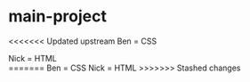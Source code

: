 # main-project
<<<<<<< Updated upstream
Ben = CSS 
<div>Nick = HTML</div>
=======
Ben = CSS
Nick = HTML
>>>>>>> Stashed changes
